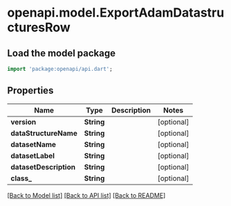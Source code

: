 # openapi.model.ExportAdamDatastructuresRow

## Load the model package
```dart
import 'package:openapi/api.dart';
```

## Properties
Name | Type | Description | Notes
------------ | ------------- | ------------- | -------------
**version** | **String** |  | [optional] 
**dataStructureName** | **String** |  | [optional] 
**datasetName** | **String** |  | [optional] 
**datasetLabel** | **String** |  | [optional] 
**datasetDescription** | **String** |  | [optional] 
**class_** | **String** |  | [optional] 

[[Back to Model list]](../README.md#documentation-for-models) [[Back to API list]](../README.md#documentation-for-api-endpoints) [[Back to README]](../README.md)


